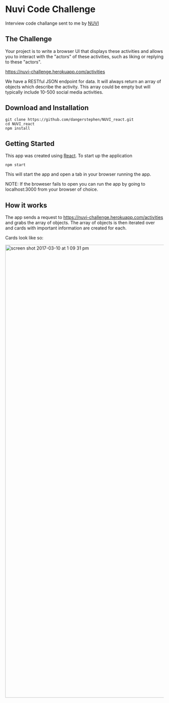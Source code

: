 # Nuvi Code Challenge 
Interview code challange sent to me by [NUVI][]

## The Challenge 
Your project is to write a browser UI that displays these activities and allows you to interact with the "actors" of these activities, such as liking or replying to these "actors".

https://nuvi-challenge.herokuapp.com/activities

We have a RESTful JSON endpoint for data. It will always return an array of objects which describe the activity. This array could be empty but will typically include 10-500 social media activities.


## Download and Installation

```
git clone https://github.com/dangerstephen/NUVI_react.git
cd NUVI_react
npm install
```

## Getting Started 
This app was created using [React][]. 
To start up the application 

```
npm start
```
This will start the app and open a tab in your browser running the app.

NOTE: If the broweser fails to open you can run the app by going to localhost:3000 from your browser of choice.

## How it works

The app sends a request to https://nuvi-challenge.herokuapp.com/activities and grabs the array of objects. The array of objects is then iterated over and cards with important information are created for each.

Cards look like so:

<img width="1440" alt="screen shot 2017-03-10 at 1 09 31 pm" src="https://cloud.githubusercontent.com/assets/22550925/23813272/edffaece-0592-11e7-8d4b-42feedbad32b.png">



[NUVI]: https://www.nuvi.com
[React]: https://facebook.github.io/react/


